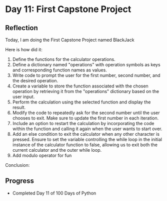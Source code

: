 # Day 11: First Capstone Project
## Reflection
 Today, I am doing the First Capstone Project named BlackJack

 Here is how did it:
 1. Define the functions for the calculator operations.
 2. Define a dictionary named "operations" with operation symbols as keys and corresponding function names as values.
 3. Write code to prompt the user for the first number, second number, and the desired operation.
 4. Create a variable to store the function associated with the chosen operation by retrieving it from the "operations" dictionary based on the user input.
 5. Perform the calculation using the selected function and display the result.
 6. Modify the code to repeatedly ask for the second number until the user chooses to exit. Make sure to update the first number in each iteration.
 8. Include an option to restart the calculation by incorporating the code within the function and calling it again when the user wants to start over.
 9. Add an else condition to exit the calculator when any other character is pressed. Ensure to set the variable controlling the while loop in the initial instance of the calculator function to false, allowing us to exit both the current calculator and the outer while loop.
 10. Add modulo operator for fun


 Conclusion:

## Progress
 - Completed Day 11 of 100 Days of Python

